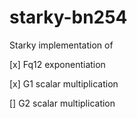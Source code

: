 # starky-bn254

Starky implementation of

[x] Fq12 exponentiation

[x] G1 scalar multiplication

[] G2 scalar multiplication
